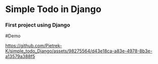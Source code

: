 # Simple Todo in Django 
### First project using Django



#Demo



https://github.com/Pietrek-K/simple_todo_Django/assets/98275564/d43e18ca-a83e-4978-8b3e-a13579a388f5



